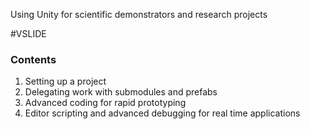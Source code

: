 Using Unity for scientific demonstrators and research projects

#VSLIDE

### Contents

1. Setting up a project
2. Delegating work with submodules and prefabs
3. Advanced coding for rapid prototyping
4. Editor scripting and advanced debugging for real time applications

